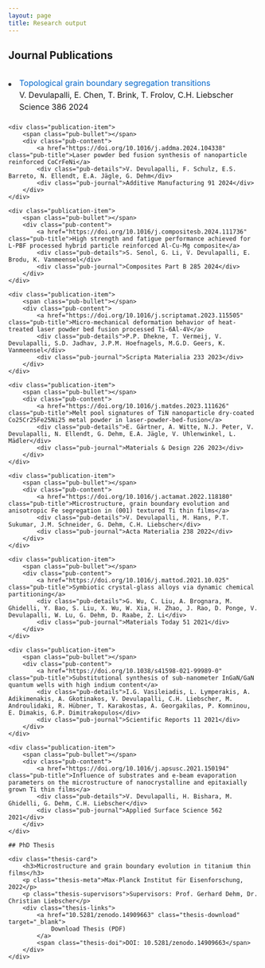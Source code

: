 ```yaml
---
layout: page
title: Research output
---
```


<style>
.publications-list {
    max-width: 800px;
    margin: 2rem auto;
}

.publication-item {
    display: flex;
    align-items: baseline;
    margin-bottom: 1.5rem;
    position: relative;
}

.pub-bullet {
    flex-shrink: 0;
    width: 6px;
    height: 6px;
    background-color: #333;
    border-radius: 50%;
    margin-right: 1rem;
    margin-top: 0.7rem;
}

.pub-content {
    flex: 1;
}

.pub-title {
    color: #0066cc;
    text-decoration: none;
    font-size: 1rem;
    display: block;
    margin-bottom: 0.25rem;
}

.pub-title:hover {
    text-decoration: underline;
}

.pub-details {
    font-size: 1rem;
    margin-bottom: 0.25rem;
}

.pub-journal {
    font-size: 1rem;
}

@media (max-width: 768px) {
    .publications-list {
        padding: 0 1rem;
    }
    
    .publication-item {
        margin-bottom: 1.25rem;
    }
}
</style>

<h2>Journal Publications</h2>

<div class="publications-list">
    <div class="publication-item">
        <span class="pub-bullet"></span>
        <div class="pub-content">
            <a href="https://doi.org/10.1126/science.adq4147" class="pub-title">Topological grain boundary segregation transitions</a>
            <div class="pub-details">V. Devulapalli, E. Chen, T. Brink, T. Frolov, C.H. Liebscher</div>
            <div class="pub-journal">Science 386 2024</div>
        </div>
    </div>

    <div class="publication-item">
        <span class="pub-bullet"></span>
        <div class="pub-content">
            <a href="https://doi.org/10.1016/j.addma.2024.104338" class="pub-title">Laser powder bed fusion synthesis of nanoparticle reinforced CoCrFeNi</a>
            <div class="pub-details">V. Devulapalli, F. Schulz, E.S. Barreto, N. Ellendt, E.A. Jägle, G. Dehm</div>
            <div class="pub-journal">Additive Manufacturing 91 2024</div>
        </div>
    </div>

    <div class="publication-item">
        <span class="pub-bullet"></span>
        <div class="pub-content">
            <a href="https://doi.org/10.1016/j.compositesb.2024.111736" class="pub-title">High strength and fatigue performance achieved for L-PBF processed hybrid particle reinforced Al-Cu-Mg composite</a>
            <div class="pub-details">S. Senol, G. Li, V. Devulapalli, E. Brodu, K. Vanmeensel</div>
            <div class="pub-journal">Composites Part B 285 2024</div>
        </div>
    </div>

    <div class="publication-item">
        <span class="pub-bullet"></span>
        <div class="pub-content">
            <a href="https://doi.org/10.1016/j.scriptamat.2023.115505" class="pub-title">Micro-mechanical deformation behavior of heat-treated laser powder bed fusion processed Ti-6Al-4V</a>
            <div class="pub-details">P.P. Dhekne, T. Vermeij, V. Devulapalli, S.D. Jadhav, J.P.M. Hoefnagels, M.G.D. Geers, K. Vanmeensel</div>
            <div class="pub-journal">Scripta Materialia 233 2023</div>
        </div>
    </div>

    <div class="publication-item">
        <span class="pub-bullet"></span>
        <div class="pub-content">
            <a href="https://doi.org/10.1016/j.matdes.2023.111626" class="pub-title">Melt pool signatures of TiN nanoparticle dry-coated Co25Cr25Fe25Ni25 metal powder in laser-powder-bed-fusion</a>
            <div class="pub-details">E. Gärtner, A. Witte, N.J. Peter, V. Devulapalli, N. Ellendt, G. Dehm, E.A. Jägle, V. Uhlenwinkel, L. Mädler</div>
            <div class="pub-journal">Materials & Design 226 2023</div>
        </div>
    </div>

    <div class="publication-item">
        <span class="pub-bullet"></span>
        <div class="pub-content">
            <a href="https://doi.org/10.1016/j.actamat.2022.118180" class="pub-title">Microstructure, grain boundary evolution and anisotropic Fe segregation in (001) textured Ti thin films</a>
            <div class="pub-details">V. Devulapalli, M. Hans, P.T. Sukumar, J.M. Schneider, G. Dehm, C.H. Liebscher</div>
            <div class="pub-journal">Acta Materialia 238 2022</div>
        </div>
    </div>

    <div class="publication-item">
        <span class="pub-bullet"></span>
        <div class="pub-content">
            <a href="https://doi.org/10.1016/j.mattod.2021.10.025" class="pub-title">Symbiotic crystal-glass alloys via dynamic chemical partitioning</a>
            <div class="pub-details">G. Wu, C. Liu, A. Brognara, M. Ghidelli, Y. Bao, S. Liu, X. Wu, W. Xia, H. Zhao, J. Rao, D. Ponge, V. Devulapalli, W. Lu, G. Dehm, D. Raabe, Z. Li</div>
            <div class="pub-journal">Materials Today 51 2021</div>
        </div>
    </div>

    <div class="publication-item">
        <span class="pub-bullet"></span>
        <div class="pub-content">
            <a href="https://doi.org/10.1038/s41598-021-99989-0" class="pub-title">Substitutional synthesis of sub-nanometer InGaN/GaN quantum wells with high indium content</a>
            <div class="pub-details">I.G. Vasileiadis, L. Lymperakis, A. Adikimenakis, A. Gkotinakos, V. Devulapalli, C.H. Liebscher, M. Androulidaki, R. Hübner, T. Karakostas, A. Georgakilas, P. Komninou, E. Dimakis, G.P. Dimitrakopulos</div>
            <div class="pub-journal">Scientific Reports 11 2021</div>
        </div>
    </div>

    <div class="publication-item">
        <span class="pub-bullet"></span>
        <div class="pub-content">
            <a href="https://doi.org/10.1016/j.apsusc.2021.150194" class="pub-title">Influence of substrates and e-beam evaporation parameters on the microstructure of nanocrystalline and epitaxially grown Ti thin films</a>
            <div class="pub-details">V. Devulapalli, H. Bishara, M. Ghidelli, G. Dehm, C.H. Liebscher</div>
            <div class="pub-journal">Applied Surface Science 562 2021</div>
        </div>
    </div>
	
	## PhD Thesis

	<div class="thesis-card">
		<h3>Microstructure and grain boundary evolution in titanium thin films</h3>
		<p class="thesis-meta">Max-Planck Institut für Eisenforschung, 2022</p>
		<p class="thesis-supervisors">Supervisors: Prof. Gerhard Dehm, Dr. Christian Liebscher</p>
		<div class="thesis-links">
			<a href="10.5281/zenodo.14909663" class="thesis-download" target="_blank">
				Download Thesis (PDF)
			</a>
			<span class="thesis-doi">DOI: 10.5281/zenodo.14909663</span>
		</div>
	</div>

</div>
